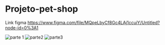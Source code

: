 # Projeto-pet-shop
Link figma https://www.figma.com/file/MQpeLbyCf8Gc4LAj1ccuiY/Untitled?node-id=0%3A1

![parte 1](https://user-images.githubusercontent.com/86318311/156455967-91130f44-01f5-481a-9123-de360f1d929b.png)
![parte2](https://user-images.githubusercontent.com/86318311/156455972-bc2bbf90-91ef-45a1-8862-76fedc9b99ea.png)
![parte3](https://user-images.githubusercontent.com/86318311/156455975-af44b68a-1e01-4f38-9c8e-f92ab4058c1f.png)
